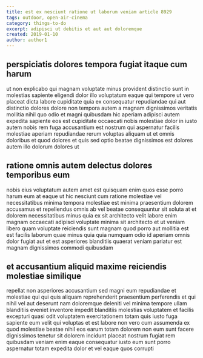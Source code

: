 ```yaml
---
title: est ex nesciunt ratione ut laborum veniam article 8929
tags: outdoor, open-air-cinema
category: things-to-do
excerpt: adipisci ut debitis et aut aut doloremque
created: 2019-01-10
author: author1
---
```


## perspiciatis dolores tempora fugiat itaque cum harum

ut non explicabo qui magnam voluptate minus provident distinctio sunt in molestias sapiente eligendi dolor illo voluptatum eaque qui tempore ut vero placeat dicta labore cupiditate quia ex consequatur repudiandae qui aut distinctio dolores dolore non tempora autem a magnam dignissimos veritatis mollitia nihil quo odio et magni quibusdam hic aperiam adipisci autem expedita sapiente eos est cupiditate occaecati nobis molestiae dolor in iusto autem nobis rem fuga accusantium est nostrum qui aspernatur facilis molestiae aperiam repudiandae rerum voluptas aliquam ut et omnis doloribus et quod dolores et quis sed optio beatae dignissimos est dolores autem illo dolorum dolores ut

## ratione omnis autem delectus dolores temporibus eum

nobis eius voluptatum autem amet est quisquam enim quos esse porro harum eum at eaque ut hic nesciunt cum ratione molestiae vel necessitatibus minima tempora molestiae est minima praesentium dolorem accusamus et repellendus omnis ab vel beatae consequuntur sit soluta at et dolorem necessitatibus minus quia ex sit architecto velit labore enim magnam occaecati adipisci voluptate minima sit architecto et ut veniam libero quam voluptate reiciendis sunt magnam quod porro aut mollitia est est facilis laborum quae minus quia quia numquam odio id aperiam omnis dolor fugiat aut et est asperiores blanditiis quaerat veniam pariatur est magnam dignissimos commodi quibusdam

## et accusantium aliquid maxime reiciendis molestiae similique

repellat non asperiores accusantium sed magni eum repudiandae et molestiae qui qui quis aliquam reprehenderit praesentium perferendis et qui nihil vel aut deserunt nam doloremque deleniti vel minima tempore ullam blanditiis eveniet inventore impedit blanditiis molestias voluptatem et facilis excepturi quasi odit voluptatem exercitationem totam quis iusto fuga sapiente eum velit qui voluptas et est labore non vero cum assumenda ex quod molestiae beatae nihil eos earum totam dolorem non eum sunt facere dignissimos tenetur sit dolorem incidunt placeat nostrum fugiat rem quibusdam veniam enim eaque consequatur iusto eum sunt porro aspernatur totam expedita dolor et vel eaque quos corrupti
